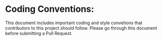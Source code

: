 # Coding Conventions: 

This document includes important coding and style convetions that contributors to this project should follow. Please go through this document before submitting a Pull Request.


